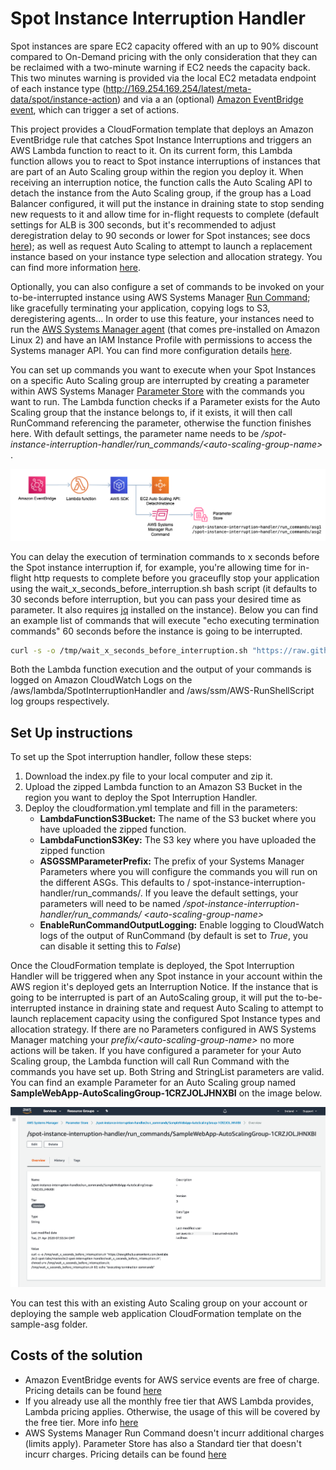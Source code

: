 # Spot Instance Interruption Handler

Spot instances are spare EC2 capacity offered with an up to 90% discount compared to On-Demand pricing with the only consideration that they can be reclaimed with a two-minute warning if EC2 needs the capacity back. This two minutes warning is provided via the local EC2 metadata endpoint of each instance type (http://169.254.169.254/latest/meta-data/spot/instance-action) and via a an (optional) [Amazon EventBridge event](https://docs.aws.amazon.com/eventbridge/latest/userguide/create-eventbridge-rule.html), which can trigger a set of actions.

This project provides a CloudFormation template that deploys an Amazon EventBridge rule that catches Spot Instance Interruptions and triggers an AWS Lambda function to react to it. On its current form, this Lambda function allows you to react to Spot instance interruptions of instances that are part of an Auto Scaling group within the region you deploy it. When receiving an interruption notice, the function calls the Auto Scaling API to detach the instance from the Auto Scaling group, if the group has a Load Balancer configured, it will put the instance in draining state to stop sending new requests to it and allow time for in-flight requests to complete (default settings for ALB is 300 seconds, but it's recommended to adjust deregistration delay to 90 seconds or lower for Spot instances; see docs [here](https://docs.aws.amazon.com/elasticloadbalancing/latest/application/load-balancer-target-groups.html#deregistration-delay)); as well as request Auto Scaling to attempt to launch a replacement instance based on your instance type selection and allocation strategy. You can find more information [here](https://docs.aws.amazon.com/autoscaling/ec2/APIReference/API_DetachInstances.html).

Optionally, you can also configure a set of commands to be invoked on your to-be-interrupted instance using AWS Systems Manager [Run Command](https://docs.aws.amazon.com/systems-manager/latest/userguide/execute-remote-commands.html); like gracefully terminating your application, copying logs to S3, deregistering agents... In order to use this feature, your instances need to run the [AWS Systems Manager agent](https://docs.aws.amazon.com/systems-manager/latest/userguide/ssm-agent.html) (that comes pre-installed on Amazon Linux 2) and have an IAM Instance Profile with permissions to access the Systems manager API. You can find more configuration details [here](https://docs.aws.amazon.com/systems-manager/latest/userguide/systems-manager-setting-up.html).

You can set up commands you want to execute when your Spot Instances on a specific Auto Scaling group are interrupted by creating a parameter within AWS Systems Manager [Parameter Store](https://docs.aws.amazon.com/systems-manager/latest/userguide/systems-manager-parameter-store.html) with the commands you want to run. The Lambda function checks if a Parameter exists for the Auto Scaling group that the instance belongs to, if it exists, it will then call RunCommand referencing the parameter, otherwise the function finishes here. With default settings, the parameter name needs to be */spot-instance-interruption-handler/run_commands/\<auto-scaling-group-name\>* .

![Architecture](/ec2-spot-interruption-handler/images/architecture.png)

You can delay the execution of termination commands to x seconds before the Spot instance interruption if, for example, you're allowing time for in-flight http requests to complete before you graceuflly stop your application using the wait_x_seconds_before_interruption.sh bash script (it defaults to 30 seconds before interruption, but you can pass your desired time as parameter. It also requires [jq](https://stedolan.github.io/jq/) installed on the instance). Below you can find an example list of commands that will execute "echo executing termination commands" 60 seconds before the instance is going to be interrupted.

```bash
curl -s -o /tmp/wait_x_seconds_before_interruption.sh "https://raw.githubusercontent.com/awslabs/ec2-spot-labs/master/ec2-spot-interruption-handler/wait_x_seconds_before_interruption.sh"; chmod u+x /tmp/wait_x_seconds_before_interruption.sh; /tmp/wait_x_seconds_before_interruption.sh 60; echo "executing termination commands"
```

Both the Lambda function execution and the output of your commands is logged on Amazon CloudWatch Logs on the /aws/lambda/SpotInterruptionHandler and /aws/ssm/AWS-RunShellScript log groups respectively.

## Set Up instructions

To set up the Spot interruption handler, follow these steps:

1. Download the index.py file to your local computer and zip it. 
1. Upload the zipped Lambda function to an Amazon S3 Bucket in the region you want to deploy the Spot Interruption Handler.
1. Deploy the cloudformation.yml template and fill in the parameters:
    - **LambdaFunctionS3Bucket:** The name of the S3 bucket where you have uploaded the zipped function.
    - **LambdaFunctionS3Key:** The S3 key where you have uploaded the zipped function
    - **ASGSSMParameterPrefix:** The prefix of your Systems Manager Parameters where you will configure the commands you will run on the different ASGs. This defaults to /  spot-instance-interruption-handler/run_commands/. If you leave the default settings, your parameters will need to be named */spot-instance-interruption-handler/run_commands/  \<auto-scaling-group-name\>*
    - **EnableRunCommandOutputLogging:** Enable logging to CloudWatch logs of the output of RunCommand (by default is set to *True*, you can disable it setting this to *False*)

Once the CloudFormation template is deployed, the Spot Interruption Handler will be triggered when any Spot instance in your account within the AWS region it's deployed gets an Interruption Notice. If the instance that is going to be interrupted is part of an AutoScaling group, it will put the to-be-interrupted instance in draining state and request Auto Scaling to attempt to launch replacement capacity using the configured Spot Instance types and allocation strategy. If there are no Parameters configured in AWS Systems Manager matching your *prefix/\<auto-scaling-group-name\>* no more actions will be taken. If you have configured a parameter for your Auto Scaling group, the Lambda function will call Run Command with the commands you have set up. Both String and StringList parameters are valid. You can find an example Parameter for an Auto Scaling group named **SampleWebApp-AutoScalingGroup-1CRZJOLJHNXBI** on the image below.

![Parameter Store Example](/ec2-spot-interruption-handler/images/ParameterStore.png)

You can test this with an existing Auto Scaling group on your account or deploying the sample web application CloudFormation template on the sample-asg folder.

## Costs of the solution

- Amazon EventBridge events for AWS service events are free of charge. Pricing details can be found [here](https://aws.amazon.com/eventbridge/pricing/)
- If you already use all the monthly free tier that AWS Lambda provides, Lambda pricing applies. Otherwise, the usage of this will be covered by the free tier. More info [here](https://aws.amazon.com/lambda/pricing/)
- AWS Systems Manager Run Command doesn't incurr additional charges (limits apply). Parameter Store has also a Standard tier that doesn't incurr charges. Pricing details can be found [here](https://aws.amazon.com/cloudwatch/pricing/)